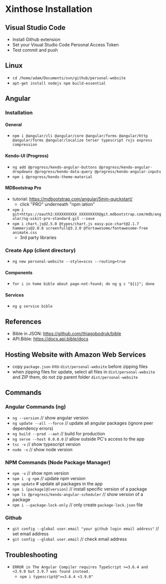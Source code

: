 # Xinthose Installation

## Visual Studio Code

- Install Github extension
- Set your Visual Studio Code Personal Access Token
- Test commit and push

## Linux

- `cd /home/adam/Documents/svn/github/personal-website`
- `apt-get install nodejs npm build-essential`

## Angular

### Installation

#### General

- `npm i @angular/cli @angular/core @angular/forms @angular/http @angular/forms @angular/localize terser typescript rxjs express compression`

#### Kendo-UI (Progress)

- `ng add @progress/kendo-angular-buttons @progress/kendo-angular-dropdowns @progress/kendo-data-query @progress/kendo-angular-inputs`
- `npm i @progress/kendo-theme-material`

#### MDBootstrap Pro

- tutorial: <https://mdbootstrap.com/angular/5min-quickstart/>
  - click "PRO" underneath "npm iation"
- `npm i git+https://oauth2:XXXXXXXXXX_XXXXXXXXX@git.mdbootstrap.com/mdb/angular/ng-uikit-pro-standard.git --save`
- `npm i chart.js@2.5.0 @types/chart.js easy-pie-chart@2.1.7 hammerjs@2.0.8 screenfull@3.3.0 @fortawesome/fontawesome-free animate.css`
  - 3rd party libraries

### Create App (client directory)

- `ng new personal-website --style=scss --routing=true`
  
#### Components

- `for i in home bible about page-not-found; do ng g c "${i}"; done`

#### Services

- `ng g service bible`

## References

- Bible in JSON: <https://github.com/thiagobodruk/bible>
- API.Bible: <https://docs.api.bible/docs>

## Hosting Website with Amazon Web Services

- copy `package.json` into `dist/personal-website` before zipping files
- when zipping files for update, select all files in `dist/personal-website` and ZIP them, do not zip parent folder `dist/personal-website`

## Commands

### Angular Commands (ng)

- `ng --version`    // show angular version
- `ng update --all --force` // update all angular packages (ignore peer dependency errors)
- `ng build --prod --aot`   // build for production
- `ng serve --host 0.0.0.0` // allow outside PC's access to the app
- `tsc -v`  // show typescript version
- `node -v` // show node version

### NPM Commands (Node Package Manager)

- `npm -v`  // show npm version
- `npm i -g npm`  // update npm version
- `npm update`  # update all packages in the app
- `npm i [package]@[version]`   // install specific version of a package
- `npm ls @progress/kendo-angular-scheduler`  // show version of a package
- `npm i --package-lock-only` // only create `package-lock.json` file

### Github

- `git config --global user.email "your github login email address"`  // set email address
- `git config --global user.email`  // check email address

## Troubleshooting

- `ERROR in The Angular Compiler requires TypeScript >=3.6.4 and <3.9.0 but 3.9.7 was found instead.`
  - `npm i typescript@">=3.6.4 <3.9.0"`
